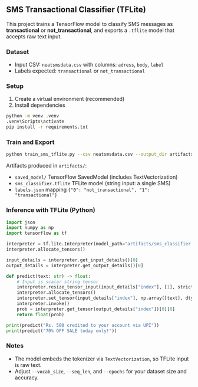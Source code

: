 ## SMS Transactional Classifier (TFLite)

This project trains a TensorFlow model to classify SMS messages as **transactional** or **not_transactional**, and exports a `.tflite` model that accepts raw text input.

### Dataset

- Input CSV: `neatsmsdata.csv` with columns: `adress`, `body`, `label`
- Labels expected: `transactional` or `not_transactional`

### Setup

1. Create a virtual environment (recommended)
2. Install dependencies

```bash
python -m venv .venv
.venv\Scripts\activate
pip install -r requirements.txt
```

### Train and Export

```bash
python train_sms_tflite.py --csv neatsmsdata.csv --output_dir artifacts --epochs 6 --batch_size 64
```

Artifacts produced in `artifacts/`:

- `saved_model/` TensorFlow SavedModel (includes TextVectorization)
- `sms_classifier.tflite` TFLite model (string input: a single SMS)
- `labels.json` mapping `{"0": "not_transactional", "1": "transactional"}`

### Inference with TFLite (Python)

```python
import json
import numpy as np
import tensorflow as tf

interpreter = tf.lite.Interpreter(model_path="artifacts/sms_classifier.tflite")
interpreter.allocate_tensors()

input_details = interpreter.get_input_details()[0]
output_details = interpreter.get_output_details()[0]

def predict(text: str) -> float:
    # Input is scalar string tensor
    interpreter.resize_tensor_input(input_details["index"], [1], strict=True)
    interpreter.allocate_tensors()
    interpreter.set_tensor(input_details["index"], np.array([text], dtype=np.object_))
    interpreter.invoke()
    prob = interpreter.get_tensor(output_details["index"])[0][0]
    return float(prob)

print(predict("Rs. 500 credited to your account via UPI"))
print(predict("70% OFF SALE today only!"))
```

### Notes

- The model embeds the tokenizer via `TextVectorization`, so TFLite input is raw text.
- Adjust `--vocab_size`, `--seq_len`, and `--epochs` for your dataset size and accuracy.

